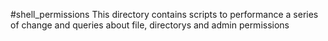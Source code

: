 #shell_permissions
This directory contains scripts to performance a series of change and queries about file, directorys and admin permissions
